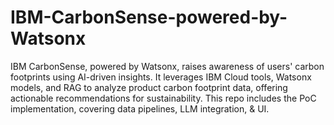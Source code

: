# IBM-CarbonSense-powered-by-Watsonx
IBM CarbonSense, powered by Watsonx, raises awareness of users' carbon footprints using AI-driven insights. It leverages IBM Cloud tools, Watsonx models, and RAG to analyze product carbon footprint data, offering actionable recommendations for sustainability. This repo includes the PoC implementation, covering data pipelines, LLM integration, &amp; UI.
